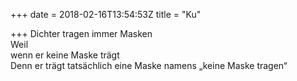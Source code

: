 +++
date = 2018-02-16T13:54:53Z
title = "Ku"

+++ 
Dichter tragen immer Masken   
Weil   
wenn er keine Maske trägt   
Denn er trägt tatsächlich eine Maske namens „keine Maske tragen“